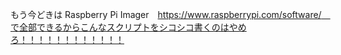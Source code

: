 もう今どきは Raspberry Pi Imager　https://www.raspberrypi.com/software/　で全部できるからこんなスクリプトをシコシコ書くのはやめろ！！！！！！！！！！！！
